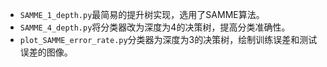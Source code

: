 - `SAMME_1_depth.py`最简易的提升树实现，选用了SAMME算法。
- `SAMME_4_depth.py`将分类器改为深度为4的决策树，提高分类准确性。
- `plot_SAMME_error_rate.py`分类器为深度为3的决策树，绘制训练误差和测试误差的图像。